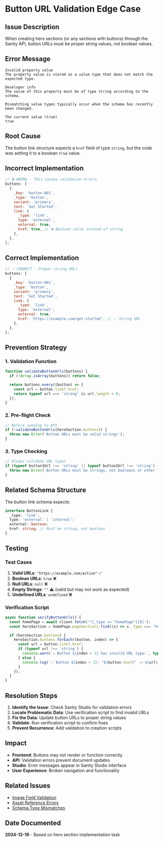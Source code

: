 # Button URL Validation Edge Case

## Issue Description

When creating hero sections (or any sections with buttons) through the Sanity API, button URLs must be proper string values, not boolean values.

## Error Message

```
Invalid property value
The property value is stored as a value type that does not match the expected type.

Developer info
The value of this property must be of type string according to the schema.

Mismatching value types typically occur when the schema has recently been changed.

The current value (true)
true
```

## Root Cause

The button link structure expects a `href` field of type `string`, but the code was setting it to a boolean `true` value.

## Incorrect Implementation

```javascript
// ❌ WRONG - This causes validation errors
buttons: [
  {
    _key: 'button-001',
    _type: 'button',
    variant: 'primary',
    text: 'Get Started',
    link: {
      _type: 'link',
      type: 'external',
      external: true,
      href: true, // ❌ Boolean value instead of string
    },
  },
];
```

## Correct Implementation

```javascript
// ✅ CORRECT - Proper string URLs
buttons: [
  {
    _key: 'button-001',
    _type: 'button',
    variant: 'primary',
    text: 'Get Started',
    link: {
      _type: 'link',
      type: 'external',
      external: true,
      href: 'https://example.com/get-started', // ✅ String URL
    },
  },
];
```

## Prevention Strategy

### 1. Validation Function

```javascript
function validateButtonUrls(buttons) {
  if (!Array.isArray(buttons)) return false;

  return buttons.every((button) => {
    const url = button.link?.href;
    return typeof url === 'string' && url.length > 0;
  });
}
```

### 2. Pre-flight Check

```javascript
// Before sending to API
if (!validateButtonUrls(heroSection.buttons)) {
  throw new Error('Button URLs must be valid strings');
}
```

### 3. Type Checking

```javascript
// Always validate URL types
if (typeof button1Url !== 'string' || typeof button2Url !== 'string') {
  throw new Error('Button URLs must be strings, not booleans or other types');
}
```

## Related Schema Structure

The button link schema expects:

```typescript
interface ButtonLink {
  _type: 'link';
  type: 'external' | 'internal';
  external: boolean;
  href: string; // Must be string, not boolean
}
```

## Testing

### Test Cases

1. **Valid URLs**: `"https://example.com/action"` ✅
2. **Boolean URLs**: `true` ❌
3. **Null URLs**: `null` ❌
4. **Empty Strings**: `""` ⚠️ (valid but may not work as expected)
5. **Undefined URLs**: `undefined` ❌

### Verification Script

```javascript
async function verifyButtonUrls() {
  const homePage = await client.fetch('*[_type == "homePage"][0]');
  const heroSection = homePage.pageSections.find((s) => s._type === 'hero');

  if (heroSection.buttons) {
    heroSection.buttons.forEach((button, index) => {
      const url = button.link?.href;
      if (typeof url !== 'string') {
        console.warn(`⚠️ Button ${index + 1} has invalid URL type:`, typeof url);
      } else {
        console.log(`✅ Button ${index + 1}: "${button.text}" -> ${url}`);
      }
    });
  }
}
```

## Resolution Steps

1. **Identify the Issue**: Check Sanity Studio for validation errors
2. **Locate Problematic Data**: Use verification script to find invalid URLs
3. **Fix the Data**: Update button URLs to proper string values
4. **Validate**: Run verification script to confirm fixes
5. **Prevent Recurrence**: Add validation to creation scripts

## Impact

- **Frontend**: Buttons may not render or function correctly
- **API**: Validation errors prevent document updates
- **Studio**: Error messages appear in Sanity Studio interface
- **User Experience**: Broken navigation and functionality

## Related Issues

- [Image Field Validation](./image-field-validation.md)
- [Asset Reference Errors](./asset-reference-errors.md)
- [Schema Type Mismatches](./schema-type-mismatches.md)

## Date Documented

**2024-12-19** - Based on hero section implementation task
